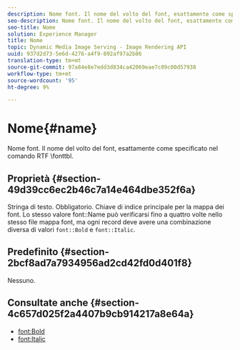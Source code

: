 ```yaml
---
description: Nome font. Il nome del volto del font, esattamente come specificato nel comando RTF \fonttbl.
seo-description: Nome font. Il nome del volto del font, esattamente come specificato nel comando RTF \fonttbl.
seo-title: Nome
solution: Experience Manager
title: Nome
topic: Dynamic Media Image Serving - Image Rendering API
uuid: 937d2d73-5e6d-4276-a4f9-892af97a2b86
translation-type: tm+mt
source-git-commit: 97a84e8e7edd3d834ca42069eae7c09c00d57938
workflow-type: tm+mt
source-wordcount: '95'
ht-degree: 9%

---
```



# Nome{#name}

Nome font. Il nome del volto del font, esattamente come specificato nel comando RTF \fonttbl.

## Proprietà {#section-49d39cc6ec2b46c7a14e464dbe352f6a}

Stringa di testo. Obbligatorio. Chiave di indice principale per la mappa dei font. Lo stesso valore font::Name può verificarsi fino a quattro volte nello stesso file mappa font, ma ogni record deve avere una combinazione diversa di valori `font::Bold` e `font::Italic`.

## Predefinito {#section-2bcf8ad7a7934956ad2cd42fd0d401f8}

Nessuno.

## Consultate anche {#section-4c657d025f2a4407b9cb914217a8e64a}

* [font:Bold](r-bold-font.md#reference_F7B017EF67574A29ABFC3954AB64159C)
* [font:Italic](r-italic-font.md#reference_DC04A532B34A41AF81B0B9644ACFAAD6)
